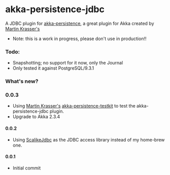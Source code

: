 # akka-persistence-jdbc
A JDBC plugin for [akka-persistence](http://akka.io), a great plugin for Akka created by [Martin Krasser's](https://github.com/krasserm)

 - Note: this is a work in progress, please don't use in production!!

### Todo:

 - Snapshotting; no support for it now, only the Journal
 - Only tested it against PostgreSQL/9.3.1

### What's new?

### 0.0.3
 - Using [Martin Krasser's](https://github.com/krasserm) [akka-persistence-testkit](https://github.com/krasserm/akka-persistence-testkit)
  to test the akka-persistence-jdbc plugin. 
 - Upgrade to Akka 2.3.4

#### 0.0.2
 - Using [ScalikeJdbc](http://scalikejdbc.org/) as the JDBC access library instead of my home-brew one. 

#### 0.0.1
 - Initial commit